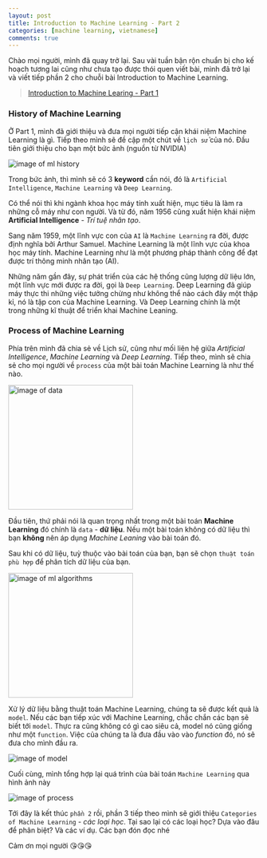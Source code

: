 ```yaml
---
layout: post
title: Introduction to Machine Learning - Part 2
categories: [machine learning, vietnamese]
comments: true
---
```


Chào mọi người, mình đã quay trở lại. Sau vài tuần bận rộn chuẩn bị cho kế hoạch tương lai cũng như chưa tạo được thói quen viết bài, mình đã trở lại và viết tiếp phần 2 cho chuỗi bài Introduction to Machine Learning.

> [Introduction to Machine Learing - Part 1]({{site.url}}/machine%20learning/vietnamese/2018/09/27/machine-learning-part-1)

### History of Machine Learning

Ở Part 1, mình đã giới thiệu và đưa mọi người tiếp cận khái niệm Machine Learning là gì. Tiếp theo mình sẽ đề cập một chút về `lịch sử` của nó. Đầu tiên giới thiệu cho bạn một bức ảnh (nguồn từ NVIDIA)

<p class='p-center'>
  <img src="{{site.url}}/public/images/machine-learning/ml-history.png" alt="image of ml history">
</p>

Trong bức ảnh, thì mình sẽ có 3 **keyword** cần nói, đó là `Artificial Intelligence`, `Machine Learning` và `Deep Learning`.

Có thể nói thì khi ngành khoa học máy tính xuất hiện, mục tiêu là làm ra những cỗ máy như con người. Và từ đó, năm 1956 cũng xuất hiện khái niệm **Artificial Intelligence** - *Trí tuệ nhân tạo*.

Sang năm 1959, một lĩnh vực con của `AI` là `Machine Learning` ra đời, được định nghĩa bởi Arthur Samuel. Machine Learning là một lĩnh vực của khoa học máy tính. Machine Learning như là một phương pháp thành công để đạt được trí thông minh nhân tạo (AI).

Những năm gần đây, sự phát triển của các hệ thống cũng lượng dữ liệu lớn, một lĩnh vực mới được ra đời, gọi là `Deep Learning`. Deep Learning đã giúp máy thực thi những việc tưởng chừng như không thể nào cách đây một thập kỉ, nó là tập con của Machine Learning. Và Deep Learning chính là một trong những kĩ thuật để triển khai Machine Leaning.

### Process of Machine Learning

Phía trên mình đã chia sẻ về Lịch sử, cũng như mối liên hệ giữa *Artificial Intelligence*, *Machine Learning* và *Deep Learning*. Tiếp theo, mình sẽ chia sẻ cho mọi người về `process` của một bài toán Machine Learning là như thế nào.

<p class='p-center'>
  <img src="{{site.url}}/public/images/machine-learning/data.png" width="250" alt="image of data">
</p>

Đầu tiên, thứ phải nói là quan trọng nhất trong một bài toán **Machine Learning** đó chính là `data` - **dữ liệu**. Nếu một bài toán không có dữ liệu thì bạn **không** nên áp dụng *Machine Leaning* vào bài toán đó.

Sau khi có dữ liệu, tuỳ thuộc vào bài toán của bạn, bạn sẽ chọn `thuật toán phù hợp` để phân tích dữ liệu của bạn.

<p class='p-center'>
  <img src="{{site.url}}/public/images/machine-learning/ml-algorithms.png" width="250" alt="image of ml algorithms">
</p>

Xử lý dữ liệu bằng thuật toán Machine Learning, chúng ta sẽ được kết quả là `model`. Nếu các bạn tiếp xúc với Machine Learning, chắc chắn các bạn sẽ biết tới `model`. Thực ra cũng không có gì cao siêu cả, model nó cũng giống như một `function`. Việc của chúng ta là đưa đầu vào vào *function* đó, nó sẽ đưa cho mình đầu ra.

<p class='p-center'>
  <img src="{{site.url}}/public/images/machine-learning/model.png" alt="image of model">
</p>

Cuối cùng, mình tổng hợp lại quá trình của bài toán `Machine Learning` qua hình ảnh này

<p class='p-center'>
  <img src="{{site.url}}/public/images/machine-learning/process.png" alt="image of process">
</p>

Tới đây là kết thúc `phần 2` rồi, phần 3 tiếp theo mình sẽ giới thiệu `Categories of Machine Learning` - *các loại học*. Tại sao lại có các loại học? Dựa vào đâu để phân biệt? Và các ví dụ. Các bạn đón đọc nhé 

Cảm ơn mọi người 😘😘😘